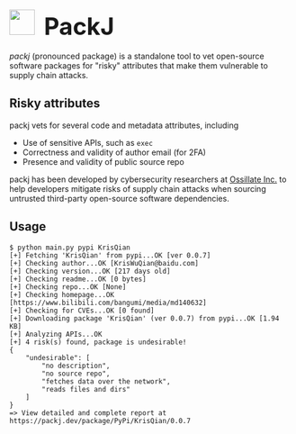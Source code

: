 # <img src="https://www.svgrepo.com/show/255045/box-package.svg" width="45"/>&nbsp;<span style="font-size: 42px"> PackJ</span> 

*packj* (pronounced package) is a standalone tool to vet open-source software packages for "risky" attributes that make them vulnerable to supply chain attacks.

## Risky attributes

packj vets for several code and metadata attributes, including

- Use of sensitive APIs, such as ```exec``` 
- Correctness and validity of author email (for 2FA)
- Presence and validity of public source repo

packj has been developed by cybersecurity researchers at [Ossillate Inc.](https://ossillate.com) to help developers mitigate risks of supply chain attacks when sourcing untrusted third-party open-source software dependencies.

## Usage

```
$ python main.py pypi KrisQian
[+] Fetching 'KrisQian' from pypi...OK [ver 0.0.7]
[+] Checking author...OK [KrisWuQian@baidu.com]
[+] Checking version...OK [217 days old]
[+] Checking readme...OK [0 bytes]
[+] Checking repo...OK [None]
[+] Checking homepage...OK [https://www.bilibili.com/bangumi/media/md140632]
[+] Checking for CVEs...OK [0 found]
[+] Downloading package 'KrisQian' (ver 0.0.7) from pypi...OK [1.94 KB]
[+] Analyzing APIs...OK
[+] 4 risk(s) found, package is undesirable!
{
    "undesirable": [
        "no description", 
        "no source repo", 
        "fetches data over the network", 
        "reads files and dirs"
    ]
}
=> View detailed and complete report at https://packj.dev/package/PyPi/KrisQian/0.0.7
````
